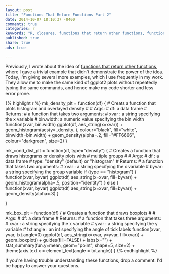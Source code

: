 ```yaml
---
layout: post
title: "Functions That Return Functions Part 2"
date: 2014-10-07 18:10:37 -0400
comments: true
categories: r
keywords: "R, closures, functions that return other functions, function factory"
published: true
share: true
ads: true

---
```

Previously, I wrote about the idea of [functions that return other functions](http://gmlang.com/r/functions-that-return-functions/), where I gave a trivial example that didn't demonstrate the power of the idea. Today, I'm giving several more examples, which I use frequently in my work. They allow me to make the same kind of ggplot2 plots without repeatedly typing the same commands, and hence make my code shorter and less error prone. 


{% highlight r %}
mk_density_plt = function(df) {
        # Creats a function that plots histogram and overlayed density 
        # 
        # Args:
        #       df: a data frame
        # Returns:
        #       a function that takes two arguments:
        #               xvar     : a string specifying the x variable
        #               bin.width: a numeric value specifying the bin width
        function(xvar, bin.width)
                ggplot(df, aes_string(x=xvar)) + 
                geom_histogram(aes(y=..density..), colour="black", 
                               fill="white", binwidth=bin.width) +
                geom_density(alpha=.2, fill="#FF6666", 
                             colour="darkgreen", size=2)
}

mk_cond_dist_plt = function(df, type="density") {
        # Creates a function that draws histograms or density plots with
        # multiple groups
        #
        # Args:
        #       df  : a data frame
        #       type: "density" (default) or "histogram"
        # Returns:
        #       a function that takes two arguments:
        #               xvar : a string specifying the x variable
        #               byvar: a string specifying the group variable
        if (type == "histogram") {
                function(xvar, byvar)
                        ggplot(df, aes_string(x=xvar, fill=byvar)) + 
                        geom_histogram(alpha=.5, position="identity")
        } else {       
                function(xvar, byvar)
                        ggplot(df, aes_string(x=xvar, fill=byvar)) + 
                        geom_density(alpha=.3)
        }
        
}

mk_box_plt = function(df) {
        # Creates a function that draws boxplots
        #
        # Args:
        #       df: a data frame
        # Returns:
        #       a function that takes three arguments:
        #               xvar      : a string specifying the x variable
        #               yvar      : a string specifying the y variable
        #               txt.angle : an int specifying the angle of tick labels
        function(xvar, yvar, txt.angle=0)
                ggplot(df, aes_string(x=xvar, y=yvar, fill=xvar)) + 
                geom_boxplot() + guides(fill=FALSE) + labs(x="") +
                stat_summary(fun.y=mean, geom="point", shape=5, size=2) +
                theme(axis.text.x = element_text(angle = txt.angle))
}
{% endhighlight %}

If you're having trouble understanding these functions, drop a comment. I'd be happy to answer your questions.

